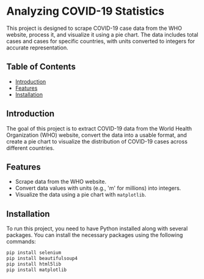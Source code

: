 # Analyzing COVID-19 Statistics

This project is designed to scrape COVID-19 case data from the WHO website, process it, and visualize it using a pie chart. 
The data includes total cases and cases for specific countries, with units converted to integers for accurate representation.

## Table of Contents
- [Introduction](#introduction)
- [Features](#features)
- [Installation](#installation)

## Introduction
The goal of this project is to extract COVID-19 data from the World Health Organization (WHO) website, convert the data into a usable format, 
and create a pie chart to visualize the distribution of COVID-19 cases across different countries.

## Features
- Scrape data from the WHO website.
- Convert data values with units (e.g., 'm' for millions) into integers.
- Visualize the data using a pie chart with `matplotlib`.

## Installation
To run this project, you need to have Python installed along with several packages. You can install the necessary packages using the following commands:

```bash
pip install selenium
pip install beautifulsoup4
pip install html5lib
pip install matplotlib
